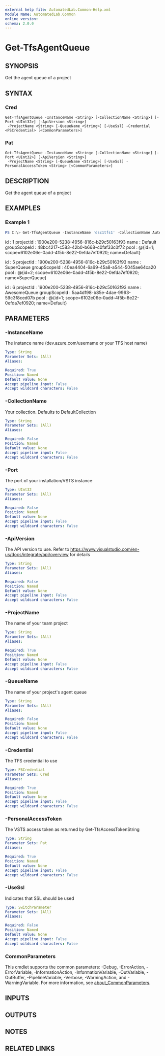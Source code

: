 ```yaml
---
external help file: AutomatedLab.Common-Help.xml
Module Name: AutomatedLab.Common
online version:
schema: 2.0.0
---
```


# Get-TfsAgentQueue

## SYNOPSIS
Get the agent queue of a project

## SYNTAX

### Cred
```
Get-TfsAgentQueue -InstanceName <String> [-CollectionName <String>] [-Port <UInt32>] [-ApiVersion <String>]
 -ProjectName <String> [-QueueName <String>] [-UseSsl] -Credential <PSCredential> [<CommonParameters>]
```

### Pat
```
Get-TfsAgentQueue -InstanceName <String> [-CollectionName <String>] [-Port <UInt32>] [-ApiVersion <String>]
 -ProjectName <String> [-QueueName <String>] [-UseSsl] -PersonalAccessToken <String> [<CommonParameters>]
```

## DESCRIPTION
Get the agent queue of a project

## EXAMPLES

### Example 1

```powershell
PS C:\> Get-TfsAgentQueue -InstanceName 'dsc1tfs1' -CollectionName AutomatedLab -ProjectName someNewname -Credential (Get-Credential)
```

id           : 1
projectId    : 1900e200-5238-4956-816c-b29c50163f93
name         : Default
groupScopeId : 48bc4217-c583-42b0-b668-c0faf33c0f72
pool         : @{id=1; scope=6102e06e-0add-4f5b-8e22-0efda7ef0920; name=Default}

id           : 5
projectId    : 1900e200-5238-4956-816c-b29c50163f93
name         : SuperQueue
groupScopeId : 40ea4404-6a69-45a8-a544-5045ae64ca20
pool         : @{id=2; scope=6102e06e-0add-4f5b-8e22-0efda7ef0920; name=SuperQueue}

id           : 6
projectId    : 1900e200-5238-4956-816c-b29c50163f93
name         : AwesomeQueue
groupScopeId : 5aa4d198-b85e-4dae-9963-59c3f8ced07b
pool         : @{id=1; scope=6102e06e-0add-4f5b-8e22-0efda7ef0920; name=Default}

## PARAMETERS

### -InstanceName
The instance name (dev.azure.com/username or your TFS host name)

```yaml
Type: String
Parameter Sets: (All)
Aliases:

Required: True
Position: Named
Default value: None
Accept pipeline input: False
Accept wildcard characters: False
```

### -CollectionName
Your collection.
Defaults to DefaultCollection

```yaml
Type: String
Parameter Sets: (All)
Aliases:

Required: False
Position: Named
Default value: None
Accept pipeline input: False
Accept wildcard characters: False
```

### -Port
The port of your installation/VSTS instance

```yaml
Type: UInt32
Parameter Sets: (All)
Aliases:

Required: False
Position: Named
Default value: None
Accept pipeline input: False
Accept wildcard characters: False
```

### -ApiVersion
The API version to use.
Refer to https://www.visualstudio.com/en-us/docs/integrate/api/overview for details

```yaml
Type: String
Parameter Sets: (All)
Aliases:

Required: False
Position: Named
Default value: None
Accept pipeline input: False
Accept wildcard characters: False
```

### -ProjectName
The name of your team project

```yaml
Type: String
Parameter Sets: (All)
Aliases:

Required: True
Position: Named
Default value: None
Accept pipeline input: False
Accept wildcard characters: False
```

### -QueueName
The name of your project's agent queue

```yaml
Type: String
Parameter Sets: (All)
Aliases:

Required: False
Position: Named
Default value: None
Accept pipeline input: False
Accept wildcard characters: False
```

### -Credential
The TFS credential to use

```yaml
Type: PSCredential
Parameter Sets: Cred
Aliases:

Required: True
Position: Named
Default value: None
Accept pipeline input: False
Accept wildcard characters: False
```

### -PersonalAccessToken
The VSTS access token as returned by Get-TfsAccessTokenString

```yaml
Type: String
Parameter Sets: Pat
Aliases:

Required: True
Position: Named
Default value: None
Accept pipeline input: False
Accept wildcard characters: False
```

### -UseSsl
Indicates that SSL should be used

```yaml
Type: SwitchParameter
Parameter Sets: (All)
Aliases:

Required: False
Position: Named
Default value: None
Accept pipeline input: False
Accept wildcard characters: False
```

### CommonParameters
This cmdlet supports the common parameters: -Debug, -ErrorAction, -ErrorVariable, -InformationAction, -InformationVariable, -OutVariable, -OutBuffer, -PipelineVariable, -Verbose, -WarningAction, and -WarningVariable. For more information, see [about_CommonParameters](http://go.microsoft.com/fwlink/?LinkID=113216).

## INPUTS

## OUTPUTS

## NOTES

## RELATED LINKS
